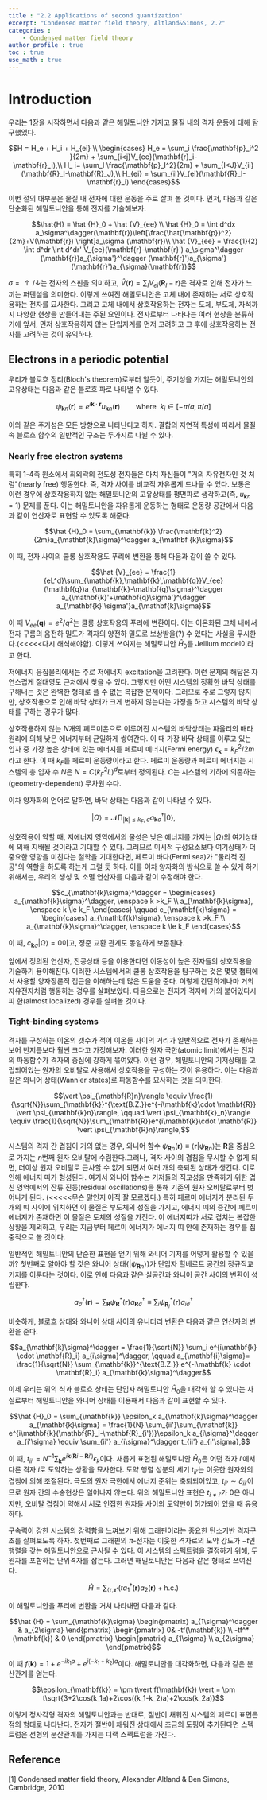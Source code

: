 ```yaml
---
title : "2.2 Applications of second quantization"
excerpt: "Condensed matter field theory, Altland&Simons, 2.2"
categories :
    - Condensed matter field theory
author_profile : true
toc : true
use_math : true
---
```


# Introduction

우리는 1장을 시작하면서 다음과 같은 해밀토니안 가지고 물질 내의 격자 운동에 대해 탐구했었다.

$$H = H_e + H_i + H_{ei} \\ \begin{cases} H_e = \sum_i \frac{\mathbf{p}_i^2}{2m} + \sum_{i<j}V_{ee}(\mathbf{r}_i-\mathbf{r}_j),\\ H_ i= \sum_I \frac{\mathbf{p}_I^2}{2m} + \sum_{I<J}V_{ii}(\mathbf{R}_I-\mathbf{R}_J),\\ H_{ei} = \sum_{iI}V_{ei}(\mathbf{R}_I-\mathbf{r}_i) \end{cases}$$

이번 절의 대부분은 물질 내 전자에 대한 운동을 주로 살펴 볼 것이다. 먼저, 다음과 같은 단순화된 해밀토니안을 통해 전자를 기술해보자.

$$\hat{H} = \hat {H}_0 + \hat {V}_{ee} \\ \hat {H}_0 = \int d^dx a_\sigma^\dagger(\mathbf{r})\left[\frac{\hat{\mathbf{p}}^2}{2m}+V(\mathbf{r}) \right]a_\sigma (\mathbf{r})\\ \hat {V}_{ee} = \frac{1}{2} \int d^dr \int d^dr' V_{ee}(\mathbf{r}-\mathbf{r}') a_\sigma^\dagger (\mathbf{r})a_{\sigma'}^\dagger (\mathbf{r}')a_{\sigma'}(\mathbf{r}')a_{\sigma}(\mathbf{r})$$

$\sigma = \uparrow/\downarrow$는 전자의 스핀을 의미하고, $\hat{V}(\mathbf{r}) = \sum_I V_{ei}(\mathbf{R}_I - \mathbf{r})$은 격자로 인해 전자가 느끼는 퍼텐셜을 의미한다. 이렇게 쓰여진 해밀토니안은 고체 내에 존재하는 서로 상호작용하는 전자를 묘사한다. 그리고 고체 내에서 상호작용하는 전자는 도체, 부도체, 자석까지 다양한 현상을 만들어내는 주된 요인이다. 전자로부터 나타나는 여러 현상을 분류하기에 앞서, 먼저 상호작용하지 않는 단입자계를 먼저 고려하고 그 후에 상호작용하는 전자를 고려하는 것이 유익하다.

## Electrons in a periodic potential

우리가 블로흐 정리(Bloch's theorem)로부터 알듯이, 주기성을 가지는 해밀토니안의 고유상태는 다음과 같은 블로흐 파로 나타낼 수 있다.

$$\psi_{\mathbf{k}n}(\mathbf{r}) = e^{i\mathbf{k}\cdot \mathbf{r}}u_{\mathbf{k}n}(\mathbf{r}) \qquad \text{where}\enspace k_i \in [-\pi/a,\pi/a]$$

이와 같은 주기성은 모든 방향으로 나타난다고 하자. 결합의 자연적 특성에 따라서 물질 속 블로흐 함수의 일반적인 구조는 두가지로 나뉠 수 있다.

### Nearly free electron systems

특히 1-4족 원소에서 최외곽의 전도성 전자들은 마치 자신들이 "거의 자유전자인 것 처럼"(nearly free) 행동한다. 즉, 격자 사이를 비교적 자유롭게 드나들 수 있다. 보통은 이런 경우에 상호작용하지 않는 해밀토니안의 고유상태를 평면파로 생각하고(즉, $u_{\mathbf {k}n} = 1$) 문제를 푼다. 이는 해밀토니안을 자유롭게 운동하는 형태로 운동량 공간에서 다음과 같이 연산자로 표현할 수 있도록 해준다.

$$\hat {H}_0 = \sum_{\mathbf{k}} \frac{\mathbf{k}^2}{2m}a_{\mathbf{k}\sigma}^\dagger a_{\mathbf {k}\sigma}$$

이 때, 전자 사이의 쿨롱 상호작용도 푸리에 변환을 통해 다음과 같이 쓸 수 있다.

$$\hat {V}_{ee} = \frac{1}{eL^d}\sum_{\mathbf{k},\mathbf{k}',\mathbf{q}}V_{ee}(\mathbf{q})a_{\mathbf{k}-\mathbf{q}\sigma}^\dagger a_{\mathbf{k}'+\mathbf{q}\sigma'}^\dagger a_{\mathbf{k}'\sigma'}a_{\mathbf{k}\sigma}$$

이 때 $V_{ee}(\mathbf{q})=e^2/q^2$는 쿨롱 상호작용의 푸리에 변환이다. 이는 이온화된 고체 내에서 전자 구름의 음전하 밀도가 격자의 양전하 밀도로 보상받을(?) 수 있다는 사실을 무시한다.(<<<<<다시 해석해야함). 이렇게 쓰여지는 해밀토니안 $\hat{H}_0$를 Jellium model이라고 한다.

저에너지 응집물리에서는 주로 저에너지 excitation을 고려한다. 이런 문제의 해답은 자연스럽게 절대영도 근처에서 찾을 수 있다. 그렇지만 어떤 시스템의 정확한 바닥 상태를 구해내는 것은 완벽한 형태로 풀 수 없는 복잡한 문제이다. 그러므로 주로 그렇지 않지만, 상호작용으로 인해 바닥 상태가 크게 변하지 않는다는 가정을 하고 시스템의 바닥 상태를 구하는 경우가 많다.

상호작용하지 않는 $N$개의 페르미온으로 이루어진 시스템의 바닥상태는 파울리의 배타원리에 의해 낮은 에너지부터 균일하게 쌓여간다. 이 때 가장 바닥 상태를 이루고 있는 입자 중 가장 높은 상태에 있는 에너지를 페르미 에너지(Fermi energy) $\epsilon_{\mathbf{k}}=k_F^2/2m$ 라고 한다. 이 때 $k_F$를 페르미 운동량이라고 한다. 페르미 운동량과 페르미 에너지는 시스템의 총 입자 수 $N$은 $N = C(k_F^2 L)^d$로부터 정의된다. $C$는 시스템의 기하에 의존하는(geometry-dependent) 무차원 수다.

이차 양자화의 언어로 말하면, 바닥 상태는 다음과 같이 나타낼 수 있다.

$$\vert \Omega \rangle = \mathcal{N} \prod_{\vert \mathbf{k} \vert \le k_F,\sigma}a_{\mathbf{k}\sigma}^\dagger \vert0\rangle,$$

상호작용이 약할 때, 저에너지 영역에서의 물성은 낮은 에너지를 가지는 $\vert \Omega \rangle$의 여기상태에 의해 지배될 것이라고 기대할 수 있다. 그러므로 미시적 구성요소보다 여기상태가 더 중요한 영향을 미친다는 철학을 기대한다면, 페르미 바다(Fermi sea)가 "물리적 진공"의 역할을 하도록 하는게 그럴 듯 하다. 이를 이차 양자화의 방식으로 쓸 수 있게 하기 위해서는, 우리의 생성 및 소멸 연산자를 다음과 같이 수정해야 한다.

$$c_{\mathbf{k}\sigma}^\dagger = \begin{cases} a_{\mathbf{k}\sigma}^\dagger, \enspace k >k_F \\ a_{\mathbf{k}\sigma}, \enspace k \le k_F \end{cases} \qquad c_{\mathbf{k}\sigma} = \begin{cases} a_{\mathbf{k}\sigma}, \enspace k >k_F \\ a_{\mathbf{k}\sigma}^\dagger, \enspace k \le k_F \end{cases}$$

이 때, $c_{\mathbf{k}\sigma} \vert \Omega \rangle = 0$이고, 정준 교환 관계도 동일하게 보존된다.

앞에서 정의된 연산자, 진공상태 등을 이용한다면 이동성이 높은 전자들의 상호작용을 기술하기 용이해진다. 이러한 시스템에서의 쿨롱 상호작용을 탐구하는 것은 몇몇 챕터에서 사용할 양자장론적 접근을 이해하는데 많은 도움을 준다. 이렇게 간단하게나마 거의 자유전자처럼 행동하는 경우를 살펴보았다. 다음으로는 전자가 격자에 거의 붙어있다시피 한(almost localized) 경우를 살펴볼 것이다.

### Tight-binding systems

격자를 구성하는 이온의 갯수가 적어 이온들 사이의 거리가 일반적으로 전자가 존재하는 보어 반지름보다 훨씬 크다고 가정해보자. 이러한 원자 극한(atomic limit)에서는 전자의 파동함수가 격자의 중심에 강하게 묶여있다. 이런 경우, 해밀토니안의 기저상태를 고립되어있는 원자의 오비탈로 사용해서 상호작용을 구성하는 것이 유용하다. 이는 다음과 같은 와니어 상태(Wannier states)로 파동함수를 묘사하는 것을 의미한다.

$$\vert \psi_{\mathbf{R}n}\rangle \equiv \frac{1}{\sqrt{N}}\sum_{\mathbf{k}}^{\text{B.Z.}}e^{-i\mathbf{k}\cdot \mathbf{R}} \vert \psi_{\mathbf{k}n}\rangle, \qquad \vert \psi_{\mathbf{k}_n}\rangle \equiv \frac{1}{\sqrt{N}}\sum_{\mathbf{R}}e^{i\mathbf{k}\cdot \mathbf{R}} \vert \psi_{\mathbf{R}n}\rangle,$$

시스템의 격자 간 겹침이 거의 없는 경우, 와니어 함수 $\psi_{\mathbf{R}n}(\mathbf{r})\equiv \langle\mathbf{r} \vert \psi_{\mathbf{R}n} \rangle$는 $\mathbf{R}$을 중심으로 가지는 $n$번째 원자 오비탈에 수렴한다.그러나, 격자 사이의 겹침을 무시할 수 없게 되면, 더이상 원자 오비탈로 근사할 수  없게 되면서 여러 개의 축퇴된 상태가 생긴다. 이로 인해 에너지 띠가 형성된다. 여기서 와니어 함수는 기저들의 직교성을 만족하기 위한 겹친 영역에서의 잔류 진동(residual oscillations)을 통해 기존의 원자 오비탈로부터 벗어나게 된다. (<<<<<무슨 말인지 아직 잘 모르겠다.) 특히 페르미 에너지가 분리된 두개의 띠 사이에 위치하면 이 물질은 부도체의 성질을 가지고, 에너지 띠의 중간에 페르미 에너지가 존재하면 이 물질은 도체의 성질을 가진다. 이 에너지띠가 서로 겹치는 복잡한 상황을 제외하고, 우리는 지금부터 페르미 에너지가 에너지 띠 안에 존재하는 경우를 집중적으로 볼 것이다.

일반적인 해밀토니안의 단순한 표현을 얻기 위해 와니어 기저를 어덯게 활용할 수 있을까? 첫번째로 알아야 할 것은 와니어 상태$\{ \vert \psi_{\mathbf{R}n}\rangle \}$가 단입자 힐베르트 공간의 정규직교기저를 이룬다는 것이다. 이로 인해 다음과 같은 실공간과 와니어 공간 사이의 변환이 성립한다.

$$a_\sigma^\dagger(\mathbf{r}) = \sum_{\mathbf{R}} \psi_{\mathbf{R}}^*(\mathbf{r})a_{\mathbf{R}\sigma}^\dagger \equiv \sum_i \psi_{\mathbf{R}_i}^*(\mathbf{r})a_{i\sigma}^\dagger$$

비슷하게, 블로흐 상태와 와니어 상태 사이의 유니터리 변환은 다음과 같은 연산자의 변환을 준다.

$$a_{\mathbf{k}\sigma}^\dagger = \frac{1}{\sqrt{N}} \sum_i e^{i\mathbf{k} \cdot \mathbf{R}_i} a_{i\sigma}^\dagger, \qquad a_{\mathbf{i}\sigma}= \frac{1}{\sqrt{N}} \sum_{\mathbf{k}}^{\text{B.Z.}} e^{-i\mathbf{k} \cdot \mathbf{R}_i} a_{\mathbf{k}\sigma}^\dagger$$

이제 우리는 위의 식과 블로흐 상태는 단입자 해밀토니안 $\hat{H}_0$을 대각화 할 수 있다는 사실로부터 해밀토니안을 와니어 상태를 이용해서 다음과 같이 표현할 수 있다. 

$$\hat {H}_0 = \sum_{\mathbf{k}} \epsilon_k a_{\mathbf{k}\sigma}^\dagger a_{\mathbf{k}\sigma} = \frac{1}{N} \sum_{ii'}\sum_{\mathbf{k}} e^{i\mathbf{k}(\mathbf{R}_i-\mathbf{R}_{i'})}\epsilon_k a_{i\sigma}^\dagger a_{i'\sigma} \equiv \sum_{ii'} a_{i\sigma}^\dagger t_{ii'} a_{i'\sigma},$$

이 때, $t_{ii'} = N^{-1} \sum_{\mathbf{k}} e^{i \mathbf{k} (\mathbf{R}i - \mathbf{R}{i'})} \epsilon_{k}$이다. 새롭게 표현된 해밀토니안 $\hat{H}_{0}$은 어떤 격자 $i'$에서 다른 격자 $i$로 도약하는 상황을 묘사한다. 도약 행렬 성분의 세기 $t_{ii'}$는 이웃한 원자와의 겹침에 의해 조절된다. 극도의 원자 극한에서 에너지 준위는 축퇴되어있고, $t_{ii'} \sim \delta_{ii'}$이므로 원자 간의 수송현상은 일어나지 않는다. 위의 해밀토니안 표현은 $t_{i\ne i'}$가 $0$은 아니지만, 오비탈 겹침이 약해서 서로 인접한 원자들 사이의 도약만이 허가되어 있을 때 유용하다.

구속력이 강한 시스템의 강력함을 느껴보기 위해 그래핀이라는 중요한 탄소기반 격자구조를 살펴보도록 하자. 첫번째로 그래핀의 $\pi$-전자는 이웃한 격자로의 도약 강도가 $-t$인 행렬을 갖는 해밀토니안으로 근사될 수 있다. 이 시스템의 스펙트럼을 결정하기 위해, 두 원자를 포함하는 단위격자를 잡는다. 그러면 해밀토니안은 다음과 같은 형태로 쓰여진다.

$$\hat{H} = \sum_{\langle \mathbf{r},\mathbf{r}'} (ta_1^\dagger(\mathbf{r})a_2(\mathbf{r}) + \text{h.c.})$$

이 해밀토니안을 푸리에 변환을 거쳐 나타내면 다음과 같다.

$$\hat {H} = \sum_{\mathbf{k}\sigma} \begin{pmatrix} a_{1\sigma}^\dagger & a_{2\sigma} \end{pmatrix} \begin{pmatrix} 0& -tf(\mathbf{k}) \\ -tf^* (\mathbf{k}) & 0 \end{pmatrix} \begin{pmatrix} a_{1\sigma} \\ a_{2\sigma} \end{pmatrix}$$

이 때 $f(\mathbf{k}) = 1 + e^{-ik_1a} + e^{i(-k_1+k_2)a}$이다. 해밀토니안을 대각화하면, 다음과 같은 분산관계를 얻는다.

$$\epsilon_{\mathbf{k}} = \pm t\vert f(\mathbf{k}) \vert = \pm t\sqrt{3+2\cos(k_1a)+2\cos((k_1-k_2)a)+2\cos(k_2a)}$$

이렇게 정사각형 격자의 해밀토니안과는 반대로, 절반이 채워진 시스템의 페르미 표면은 점의 형태로 나타난다. 전자가 절반이 채워진 상태에서 조금의 도핑이 추가된다면 스펙트럼은 선형의 분산관계를 가지는 디랙 스펙트럼을 가진다.

## Reference

[1] Condensed matter field theory, Alexander Altland & Ben Simons, Cambridge, 2010